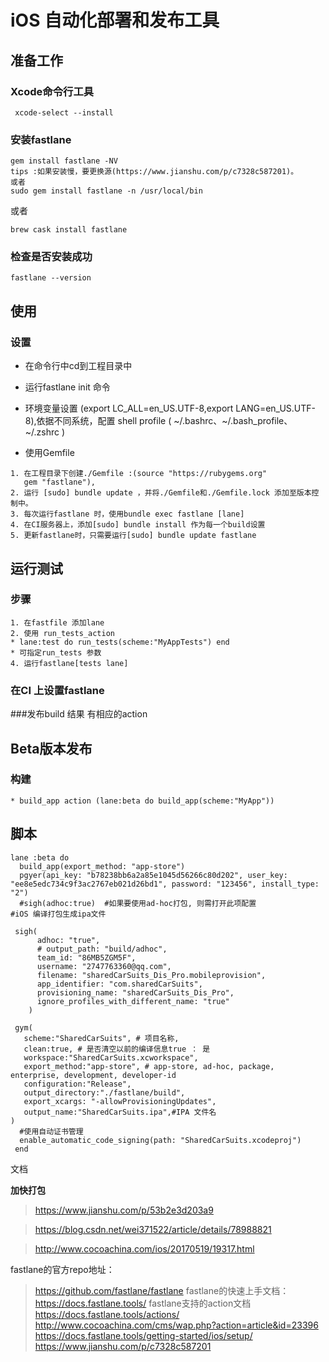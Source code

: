 # iOS 自动化部署和发布工具

## 准备工作 

### Xcode命令行工具
```
 xcode-select --install
```
### 安装fastlane

```
gem install fastlane -NV 
tips :如果安装慢，要更换源(https://www.jianshu.com/p/c7328c587201)。
或者
sudo gem install fastlane -n /usr/local/bin
```
或者
```
brew cask install fastlane
```
### 检查是否安装成功
```
fastlane --version
```
## 使用
### 设置
* 在命令行中cd到工程目录中
* 运行fastlane init 命令
* 环境变量设置 (export LC_ALL=en_US.UTF-8,export LANG=en_US.UTF-8),依据不同系统，配置 shell profile ( ~/.bashrc、~/.bash_profile、~/.zshrc )

* 使用Gemfile 
```
1. 在工程目录下创建./Gemfile :(source "https://rubygems.org"
   gem "fastlane"),
2. 运行 [sudo] bundle update ，并将./Gemfile和./Gemfile.lock 添加至版本控制中。
3. 每次运行fastlane 时，使用bundle exec fastlane [lane]
4. 在CI服务器上，添加[sudo] bundle install 作为每一个build设置
5. 更新fastlane时，只需要运行[sudo] bundle update fastlane 
```
## 运行测试
### 步骤
```
1. 在fastfile 添加lane
2. 使用 run_tests_action
* lane:test do run_tests(scheme:"MyAppTests") end
* 可指定run_tests 参数
4. 运行fastlane[tests lane]
````
### 在CI 上设置fastlane
###发布build 结果 有相应的action

## Beta版本发布
### 构建
```
* build_app action (lane:beta do build_app(scheme:"MyApp"))
```

## 脚本
```
lane :beta do
  build_app(export_method: "app-store")
  pgyer(api_key: "b78238bb6a2a85e1045d56266c80d202", user_key: "ee8e5edc734c9f3ac2767eb021d26bd1", password: "123456", install_type: "2")
  #sigh(adhoc:true)  #如果要使用ad-hoc打包, 则需打开此项配置
#iOS 编译打包生成ipa文件

 sigh(
      adhoc: "true",
      # output_path: "build/adhoc",
      team_id: "86MB5ZGM5F",
      username: "2747763360@qq.com",
      filename: "sharedCarSuits_Dis_Pro.mobileprovision",
      app_identifier: "com.sharedCarSuits",
      provisioning_name: "sharedCarSuits_Dis_Pro",
      ignore_profiles_with_different_name: "true"
    )

 gym(
   scheme:"SharedCarSuits", # 项目名称,
   clean:true, # 是否清空以前的编译信息true ： 是
   workspace:"SharedCarSuits.xcworkspace",
   export_method:"app-store", # app-store, ad-hoc, package, enterprise, development, developer-id 
   configuration:"Release",
   output_directory:"./fastlane/build",
   export_xcargs: "-allowProvisioningUpdates",
   output_name:"SharedCarSuits.ipa",#IPA 文件名
)
  #使用自动证书管理
  enable_automatic_code_signing(path: "SharedCarSuits.xcodeproj")
 end
```

文档

**加快打包**
> https://www.jianshu.com/p/53b2e3d203a9

> https://blog.csdn.net/wei371522/article/details/78988821

> http://www.cocoachina.com/ios/20170519/19317.html

fastlane的官方repo地址：
> https://github.com/fastlane/fastlane
fastlane的快速上手文档：
> https://docs.fastlane.tools/
fastlane支持的action文档
> https://docs.fastlane.tools/actions/
> http://www.cocoachina.com/cms/wap.php?action=article&id=23396
> https://docs.fastlane.tools/getting-started/ios/setup/
> https://www.jianshu.com/p/c7328c587201
